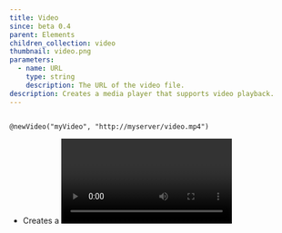 ```yaml
---
title: Video
since: beta 0.4
parent: Elements
children_collection: video
thumbnail: video.png
parameters:
  - name: URL
    type: string
    description: The URL of the video file.
description: Creates a media player that supports video playback.
---
```


<!--more-->

<pre><code class="language-diff-javascript diff-highlight try-true">
@newVideo("myVideo", "http://myserver/video.mp4")
</code></pre>

+ Creates a <video> tag in the cache.


